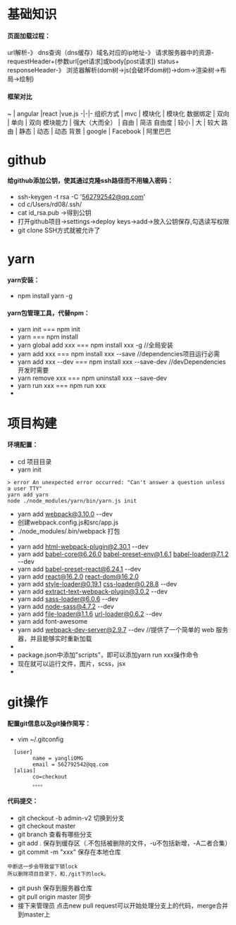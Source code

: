 # 基础知识
#### 页面加载过程：
url解析-》
dns查询（dns缓存）域名对应的ip地址-》
请求服务器中的资源-
requestHeader+(参数url[get请求]或body[post请求])
status+ responseHeader-》
浏览器解析(dom树->js(会破坏dom树)->dom->渲染树->布局->绘制)

#### 框架对比
 ~        | angular        |react      |vue.js
 -|-|-
组织方式   | mvc            | 模块化    |  模块化
数据绑定   | 双向           | 单向      |  双向
模块能力   | 强大（大而全）  | 自由      |  简洁
自由度     | 较小           | 大        |  较大
路由       | 静态           | 动态      |  动态
背景       |  google        | Facebook |  阿里巴巴

# github
#### 给github添加公钥，使其通过克隆ssh路径而不用输入密码：
* ssh-keygen -t rsa -C '562792542@qq.com'
* cd c/Users/rd08/.ssh/
* cat id_rsa.pub  ->得到公钥
* 打开github项目->settings->deploy keys->add->放入公钥保存,勾选读写权限
* git clone SSH方式就被允许了


# yarn
#### yarn安装：
* npm install yarn -g

#### yarn包管理工具，代替npm：
* yarn init === npm init
* yarn === npm install
* yarn global add xxx === npm install xxx -g     //全局安装
* yarn add xxx === npm install xxx --save       //dependencies项目运行必需
* yarn add xxx --dev === npm install xxx --save-dev //devDependencies开发时需要
* yarn remove xxx === npm uninstall xxx --save-dev
* yarn run xxx === npm run xxx
* 

# 项目构建
#### 环境配置：
* cd 项目目录
* yarn init
```
> error An unexpected error occurred: "Can't answer a question unless a user TTY"
yarn add yarn
node ./node_modules/yarn/bin/yarn.js init
```
* yarn add webpack@3.10.0 --dev
* 创建webpack.config.js和src/app.js
* ./node_modules/.bin/webpack   打包
* 
* yarn add html-webpack-plugin@2.30.1 --dev
* yarn add babel-core@6.26.0 babel-preset-env@1.6.1 babel-loader@7.1.2 --dev
* yarn add babel-preset-react@6.24.1 --dev
* yarn add react@16.2.0 react-dom@16.2.0
* yarn add style-loader@0.19.1 css-loader@0.28.8 --dev
* yarn add extract-text-webpack-plugin@3.0.2 --dev
* yarn add sass-loader@6.0.6 --dev
* yarn add node-sass@4.7.2 --dev
* yarn add file-loader@1.1.6 url-loader@0.6.2 --dev
* yarn add font-awesome
* yarn add webpack-dev-server@2.9.7 --dev //提供了一个简单的 web 服务器，并且能够实时重新加载
* 
* package.json中添加"scripts"，即可以添加yarn run xxx操作命令
* 现在就可以运行文件，图片，scss，jsx
* 

# git操作
#### 配置git信息以及git操作简写：
* vim ~/.gitconfig
```
  [user]
        name = yangliOMG
        email = 562792542@qq.com
  [alias]
        co=checkout
        。。。。
```
#### 代码提交：
* git checkout -b admin-v2 切换到分支
* git checkout master
* git branch 查看有哪些分支
* git add .     保存到缓存区（.不包括被删除的文件，-u不包括新增，-A二者合集）
* git commit -m "xxx"   保存在本地仓库  
```
中断这一步会导致留下锁lock
所以删除项目目录下，和./git下的lock。
```
* git push      保存到服务器仓库
* git pull origin master 同步
* 接下来管理员 点击new pull request可以开始处理分支上的代码，merge合并到master上









